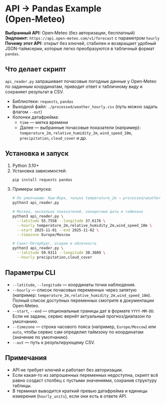 # API → Pandas Example (Open‑Meteo)

**Выбранный API:** Open‑Meteo (без авторизации, бесплатный)  
**Эндпоинт:** `https://api.open-meteo.com/v1/forecast` с параметром `hourly`  
**Почему этот API:** открыт без ключей, стабилен и возвращает удобный JSON-таймсерии, которые легко преобразуются в табличный формат `pandas`.

## Что делает скрипт
`api_reader.py` запрашивает почасовые погодные данные у Open‑Meteо по заданным координатам, приводит ответ к табличному виду и сохраняет результат в CSV.

- Библиотеки: `requests`, `pandas`
- Выходной файл: `./processed/weather_hourly.csv` (путь можно задать флагом `--out`)
- Колонки датафрейма:
  - `time` — метка времени
  - Далее — выбранные почасовые показатели (например):  
    `temperature_2m`, `relative_humidity_2m`, `wind_speed_10m`, `precipitation`, `cloud_cover` и др.

## Установка и запуск
1. Python 3.10+
2. Установка зависимостей:
   ```bash
   pip install requests pandas
   ```
3. Примеры запуска:
   ```bash
   # По умолчанию: Нью-Йорк, только temperature_2m → processed/weather_hourly.csv
   python3 api_reader.py

   # Москва, несколько показателей, конкретные даты и таймзона
   python3 api_reader.py \
     --latitude 55.7558 --longitude 37.6176 \
     --hourly temperature_2m,relative_humidity_2m,wind_speed_10m \
     --start 2025-11-01 --end 2025-11-02 \
     --timezone Europe/Moscow

   # Санкт-Петербург, осадки и облачность
   python3 api_reader.py \
     --latitude 59.9311 --longitude 30.3609 \
     --hourly precipitation,cloud_cover
   ```

## Параметры CLI
- `--latitude`, `--longitude` — координаты точки наблюдения.
- `--hourly` — список почасовых переменных через запятую (например: `temperature_2m,relative_humidity_2m,wind_speed_10m`). Полный список доступных переменных смотрите в документации Open‑Meteo.
- `--start`, `--end` — опциональные границы дат в формате `YYYY-MM-DD`. Если не заданы, сервис вернёт актуальный прогноз/диапазон по умолчанию.
- `--timezone` — строка часового пояса (например, `Europe/Moscow`) или `auto`, чтобы сервис сам определил таймзону по координатам (значение по умолчанию).
- `--out` — путь к результирующему CSV.

## Примечания
- API не требует ключей и работает без авторизации.
- Если какая-то из запрошенных переменных недоступна, скрипт всё равно создаст столбец с пустыми значениями, сохранив структуру таблицы.
- В терминал выводится краткий превью датафрейма и единицы измерения (`hourly_units`), если они есть в ответе API.
